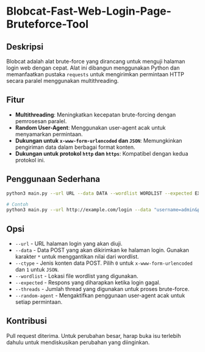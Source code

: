 # Blobcat-Fast-Web-Login-Page-Bruteforce-Tool

## Deskripsi

Blobcat adalah alat brute-force yang dirancang untuk menguji halaman login web dengan cepat. Alat ini dibangun menggunakan Python dan memanfaatkan pustaka `requests` untuk mengirimkan permintaan HTTP secara paralel menggunakan multithreading.

## Fitur

* **Multithreading**: Meningkatkan kecepatan brute-forcing dengan pemrosesan paralel.
* **Random User-Agent**: Menggunakan user-agent acak untuk menyamarkan permintaan.
* **Dukungan untuk `x-www-form-urlencoded` dan `JSON`**: Memungkinkan pengiriman data dalam berbagai format konten.
* **Dukungan untuk protokol `http` dan `https`**: Kompatibel dengan kedua protokol ini.

## Penggunaan Sederhana

```bash
python3 main.py --url URL --data DATA --wordlist WORDLIST --expected EXPECTED

# Contoh
python3 main.py --url http://example.com/login --data "username=admin&password=*" --wordlist wordlist.txt --expected "Invalid username or password"
```

## Opsi

* `--url` - URL halaman login yang akan diuji.
* `--data` - Data POST yang akan dikirimkan ke halaman login. Gunakan karakter `*` untuk menggantikan nilai dari wordlist.
* `--ctype` - Jenis konten data POST. Pilih `0` untuk `x-www-form-urlencoded` dan `1` untuk `JSON`.
* `--wordlist` - Lokasi file wordlist yang digunakan.
* `--expected` - Respons yang diharapkan ketika login gagal.
* `--threads` - Jumlah thread yang digunakan untuk proses brute-force.
* `--random-agent` - Mengaktifkan penggunaan user-agent acak untuk setiap permintaan.

## Kontribusi

Pull request diterima. Untuk perubahan besar, harap buka isu terlebih dahulu untuk mendiskusikan perubahan yang diinginkan.
